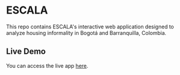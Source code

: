 # ESCALA

This repo contains ESCALA's interactive web application designed to analyze housing informality in Bogotá and Barranquilla, Colombia.

## Live Demo

You can access the live app [here](https://cede.uniandes.edu.co/ESCALA/).

